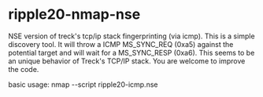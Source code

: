 # ripple20-nmap-nse

NSE version of treck's tcp/ip stack fingerprinting (via icmp).
This is a simple discovery tool. It will throw a ICMP MS_SYNC_REQ (0xa5) against the potential target and will wait for a MS_SYNC_RESP (0xa6). This seems to be an unique behavior of Treck's TCP/IP stack. You are welcome to improve the code. 

basic usage: nmap --script ripple20-icmp.nse <target> 

